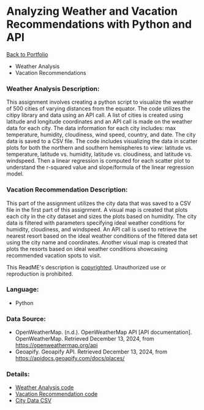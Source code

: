 # Analyzing Weather and Vacation Recommendations with Python and API
[Back to Portfolio](https://github.com/cindyd97/Data-Analysis-Portfolio-Cindy)

- Weather Analysis
- Vacation Recommendations

### Weather Analysis Description:
This assignment involves creating a python script to visualize the weather of 500 cities of varying distances from the equator. The code utilizes the citipy library and data using an API call. A list of cities is created using latitude and longitude coordinates and an API call is made on the weather data for each city. The data information for each city includes: max temperature, humidity, cloudiness, wind speed, country, and date. The city data is saved to a CSV file. The code includes visualizing the data in scatter plots for both the northern and southern hemispheres to view: latitude vs. temperature, latitude vs. humidity, latitude vs. cloudiness, and latitude vs. windspeed. Then a linear regression is computed for each scatter plot to understand the r-squared value and slope/formula of the linear regression model.

### Vacation Recommendation Description:
This part of the assignment utilizes the city data that was saved to a CSV file in the first part of this assignment. A visual map is created that plots each city in the city dataset and sizes the plots based on humidity. The city data is filtered with parameters specifying ideal weather conditions for humidity, cloudiness, and windspeed. An API call is used to retrieve the nearest resort based on the ideal weather conditions of the filtered data set using the city name and coordinates. Another visual map is created that plots the resorts based on ideal weather conditions showcasing recommended vacation spots to visit.

This ReadME's description is [copyrighted](https://github.com/cindyd97/Work/blob/main/LICENSE). 
Unauthorized use or reproduction is prohibited.

### Language:
- Python

### Data Source:
- OpenWeatherMap. (n.d.). OpenWeatherMap API [API documentation]. OpenWeatherMap. Retrieved December 13, 2024, from https://openweathermap.org/api
- Geoapify. Geoapify API. Retrieved December 13, 2024, from https://apidocs.geoapify.com/docs/places/

### Details:
- [Weather Analysis code](https://github.com/cindyd97/Weather_Analysis_Python-API/blob/main/WeatherPy/WeatherPy.ipynb)
- [Vacation Recommendation code](https://github.com/cindyd97/Weather_Analysis_Python-API/blob/main/WeatherPy/VacationPy.ipynb)
- [City Data CSV](https://github.com/cindyd97/Weather_Analysis_Python-API/blob/main/WeatherPy/output_data/cities.csv)



